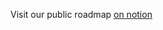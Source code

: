 Visit our public roadmap [on notion](https://walt-id.notion.site/fcde1687baab42378b3047d4a22eeaca?v=1140dd17c17b4726a70cc1465d20866d&pvs=4)
